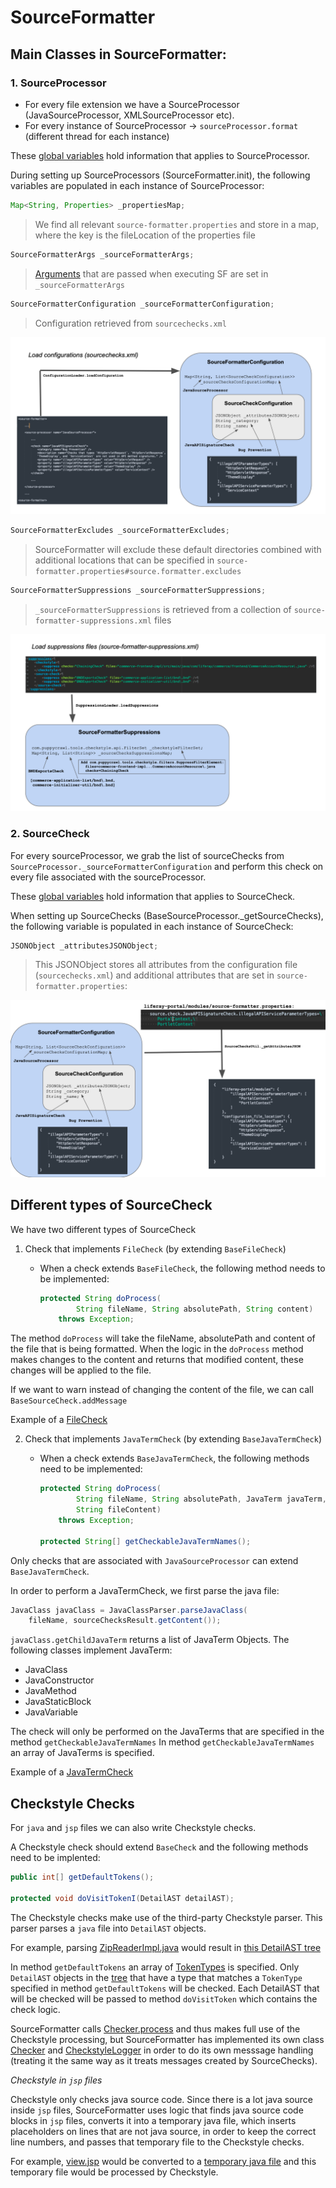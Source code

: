 # SourceFormatter

## Main Classes in SourceFormatter:

### 1. SourceProcessor

- For every file extension we have a SourceProcessor (JavaSourceProcessor, XMLSourceProcessor etc).
- For every instance of SourceProcessor → `sourceProcessor.format` (different thread for each instance)

These [global variables](https://github.com/brianchandotcom/liferay-portal/pull/111392/commits/1d785936710250cda5b0b907861ed67af68cf26b) hold information that applies to SourceProcessor.

During setting up SourceProcessors (SourceFormatter.init), the following variables are populated in each instance of SourceProcessor:

```java
Map<String, Properties> _propertiesMap;
```
> We find all relevant `source-formatter.properties` and store in a map, where the key is the fileLocation of the properties file

```java
SourceFormatterArgs _sourceFormatterArgs;
```
> [Arguments](https://github.com/liferay/liferay-portal/blob/7.4.3.4-ga4/portal-impl/build.xml#L712-L733) that are passed when executing SF are set in `_sourceFormatterArgs`

```java
SourceFormatterConfiguration _sourceFormatterConfiguration;
```
> Configuration retrieved from `sourcechecks.xml`

![source-formatter-configuration](/modules/util/source-formatter/documentation/source-formatter/source-formatter-configuration.png)

```java
SourceFormatterExcludes _sourceFormatterExcludes;
```
> SourceFormatter will exclude these default directories combined with additional locations that can be specified in `source-formatter.properties#source.formatter.excludes`

```java
SourceFormatterSuppressions _sourceFormatterSuppressions;
```
> `_sourceFormatterSuppressions` is retrieved from a collection of `source-formatter-suppressions.xml` files

![source-formatter-suppressions](/modules/util/source-formatter/documentation/source-formatter/source-formatter-suppressions.png)

### 2. SourceCheck

For every sourceProcessor, we grab the list of sourceChecks from `SourceProcessor._sourceFormatterConfiguration` and perform this check on every file associated with the sourceProcessor.

These [global variables](https://github.com/brianchandotcom/liferay-portal/pull/111392/commits/47292df35e86e1421be99c4a8be9d9220ea69bca) hold information that applies to SourceCheck.

When setting up SourceChecks (BaseSourceProcessor._getSourceChecks), the following variable is populated in each instance of SourceCheck:

```java
JSONObject _attributesJSONObject;
```
> This JSONObject stores all attributes from the configuration file (`sourcechecks.xml`) and additional attributes that are set in `source-formatter.properties`:

![attributes-json](/modules/util/source-formatter/documentation/source-formatter/attributes-json.png)

## Different types of SourceCheck

We have two different types of SourceCheck

1. Check that implements `FileCheck` (by extending `BaseFileCheck`)
    - When a check extends `BaseFileCheck`, the following method needs to be implemented:

        ```java
        protected String doProcess(
                String fileName, String absolutePath, String content)
            throws Exception;
        ```
The method `doProcess` will take the fileName, absolutePath and content of the file that is being formatted. When the logic in the `doProcess` method makes changes to the content and returns that modified content, these changes will be applied to the file.

If we want to warn instead of changing the content of the file, we can call `BaseSourceCheck.addMessage`

Example of a [FileCheck](https://github.com/liferay/liferay-portal/blob/7.4.3.4-ga4/modules/util/source-formatter/src/main/java/com/liferay/source/formatter/checks/BNDRangeCheck.java)

2. Check that implements `JavaTermCheck` (by extending `BaseJavaTermCheck`)
    - When a check extends `BaseJavaTermCheck`, the following methods need to be implemented:

        ```java
        protected String doProcess(
                String fileName, String absolutePath, JavaTerm javaTerm,
                String fileContent)
            throws Exception;

        protected String[] getCheckableJavaTermNames();
        ```

Only checks that are associated with `JavaSourceProcessor` can extend `BaseJavaTermCheck`.

In order to perform a JavaTermCheck, we first parse the java file:

```java
JavaClass javaClass = JavaClassParser.parseJavaClass(
    fileName, sourceChecksResult.getContent());
```

`javaClass.getChildJavaTerm` returns a list of JavaTerm Objects.
The following classes implement JavaTerm:
  - JavaClass
  - JavaConstructor
  - JavaMethod
  - JavaStaticBlock
  - JavaVariable

The check will only be performed on the JavaTerms that are specified in the method `getCheckableJavaTermNames`
In method `getCheckableJavaTermNames` an array of JavaTerms is specified.

Example of a [JavaTermCheck](https://github.com/liferay/liferay-portal/blob/7.4.3.4-ga4/modules/util/source-formatter/src/main/java/com/liferay/source/formatter/checks/JavaConstructorParametersCheck.java)

## Checkstyle Checks

For `java` and `jsp` files we can also write Checkstyle checks.

A Checkstyle check should extend `BaseCheck` and the following methods need to be implented:

```java
public int[] getDefaultTokens();

protected void doVisitTokenI(DetailAST detailAST);
```

The Checkstyle checks make use of the third-party Checkstyle parser.
This parser parses a `java` file into `DetailAST` objects.

For example, parsing [ZipReaderImpl.java](https://github.com/liferay/liferay-portal/blob/7.4.3.4-ga4/portal-impl/src/com/liferay/portal/zip/ZipReaderImpl.java) would result in [this DetailAST tree](/modules/util/source-formatter/documentation/source-formatter/ZipReaderImpl.txt)

In method `getDefaultTokens` an array of [TokenTypes](https://checkstyle.sourceforge.io/apidocs/com/puppycrawl/tools/checkstyle/api/TokenTypes.html) is specified. Only `DetailAST` objects in the [tree](/modules/util/source-formatter/documentation/source-formatter/ZipReaderImpl.txt) that have a type that matches a `TokenType` specified in method `getDefaultTokens` will be checked.
Each DetailAST that will be checked will be passed to method `doVisitToken` which contains the check logic.

SourceFormatter calls [Checker.process](https://checkstyle.org/apidocs/com/puppycrawl/tools/checkstyle/Checker.html#process-java.util.List-) and thus makes full use of the Checkstyle processing, but SourceFormatter has implemented its own class [Checker](https://github.com/liferay/liferay-portal/blob/7.4.3.4-ga4/modules/util/source-formatter/src/main/java/com/liferay/source/formatter/checkstyle/Checker.java) and [CheckstyleLogger](https://github.com/liferay/liferay-portal/blob/7.4.3.4-ga4/modules/util/source-formatter/src/main/java/com/liferay/source/formatter/checkstyle/util/CheckstyleLogger.java) in order to do its own messsage handling (treating it the same way as it treats messages created by SourceChecks).

*Checkstyle in `jsp` files*

Checkstyle only checks java source code. Since there is a lot java source inside `jsp` files, SourceFormatter uses logic that finds java source code blocks in `jsp` files, converts it into a temporary java file, which inserts placeholders on lines that are not java source, in order to keep the correct line numbers, and passes that temporary file to the Checkstyle checks.

For example, [view.jsp](https://github.com/liferay/liferay-portal/blob/7.4.3.4-ga4/modules/apps/account/account-admin-web/src/main/resources/META-INF/resources/account_entries_admin/view.jsp) would be converted to a [temporary java file](/modules/util/source-formatter/documentation/source-formatter/view.java) and this temporary file would be processed by Checkstyle.